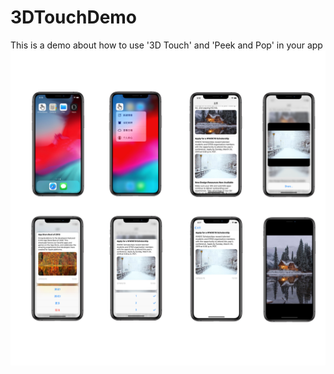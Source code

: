 # 3DTouchDemo
This is a demo about how to use '3D Touch' and 'Peek and Pop' in your app
![](https://github.com/HuangRunHua/3DTouchDemo/blob/master/3DTouchDemo/demoPicture.jpg)
